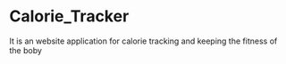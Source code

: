 # Calorie_Tracker
It is an website application for calorie tracking and keeping the fitness of the boby
